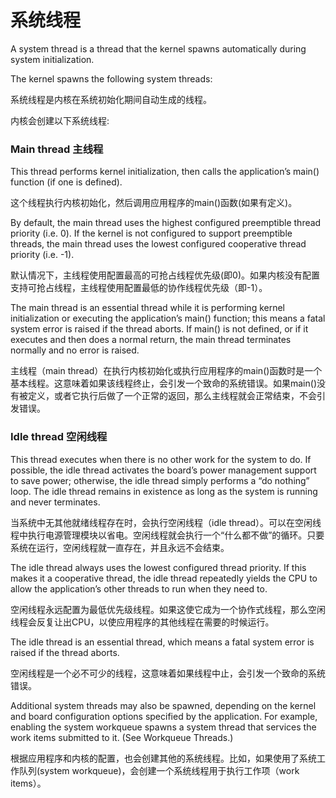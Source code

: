 # 系统线程

A system thread is a thread that the kernel spawns automatically during system initialization.

The kernel spawns the following system threads:

系统线程是内核在系统初始化期间自动生成的线程。

内核会创建以下系统线程:

### Main thread 主线程

This thread performs kernel initialization, then calls the application’s main() function (if one is defined).

这个线程执行内核初始化，然后调用应用程序的main()函数(如果有定义)。

By default, the main thread uses the highest configured preemptible thread priority (i.e. 0). If the kernel is not configured to support preemptible threads, the main thread uses the lowest configured cooperative thread priority (i.e. -1).

默认情况下，主线程使用配置最高的可抢占线程优先级(即0)。如果内核没有配置支持可抢占线程，主线程使用配置最低的协作线程优先级（即-1）。

The main thread is an essential thread while it is performing kernel initialization or executing the application’s main() function; this means a fatal system error is raised if the thread aborts. If main() is not defined, or if it executes and then does a normal return, the main thread terminates normally and no error is raised.

主线程（main thread）在执行内核初始化或执行应用程序的main()函数时是一个基本线程。这意味着如果该线程终止，会引发一个致命的系统错误。如果main()没有被定义，或者它执行后做了一个正常的返回，那么主线程就会正常结束，不会引发错误。

### Idle thread 空闲线程

This thread executes when there is no other work for the system to do. If possible, the idle thread activates the board’s power management support to save power; otherwise, the idle thread simply performs a “do nothing” loop. The idle thread remains in existence as long as the system is running and never terminates.

当系统中无其他就绪线程存在时，会执行空闲线程（idle thread）。可以在空闲线程中执行电源管理模块以省电。空闲线程就会执行一个“什么都不做”的循环。只要系统在运行，空闲线程就一直存在，并且永远不会结束。

The idle thread always uses the lowest configured thread priority. If this makes it a cooperative thread, the idle thread repeatedly yields the CPU to allow the application’s other threads to run when they need to.

空闲线程永远配置为最低优先级线程。如果这使它成为一个协作式线程，那么空闲线程会反复让出CPU，以使应用程序的其他线程在需要的时候运行。

The idle thread is an essential thread, which means a fatal system error is raised if the thread aborts.

空闲线程是一个必不可少的线程，这意味着如果线程中止，会引发一个致命的系统错误。

Additional system threads may also be spawned, depending on the kernel and board configuration options specified by the application. For example, enabling the system workqueue spawns a system thread that services the work items submitted to it. (See Workqueue Threads.)

根据应用程序和内核的配置，也会创建其他的系统线程。比如，如果使用了系统工作队列(system workqueue)，会创建一个系统线程用于执行工作项（work items）。